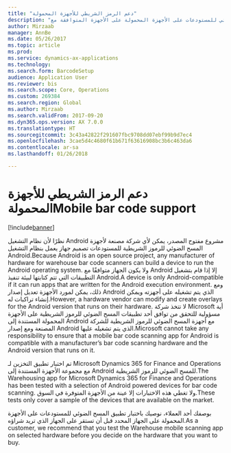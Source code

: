 ```yaml
---
title: "دعم الرمز الشريطي للأجهزة المحمولة"
description: "يصف هذا الموضوع كيفية التعامل مع تطبيق المسح الضوئي للمستودعات على الأجهزة المحمولة على الأجهزة المتوافقة مع Android."
author: Mirzaab
manager: AnnBe
ms.date: 05/26/2017
ms.topic: article
ms.prod: 
ms.service: dynamics-ax-applications
ms.technology: 
ms.search.form: BarcodeSetup
audience: Application User
ms.reviewer: bis
ms.search.scope: Core, Operations
ms.custom: 269384
ms.search.region: Global
ms.author: Mirzaab
ms.search.validFrom: 2017-09-20
ms.dyn365.ops.version: AX 7.0.0
ms.translationtype: HT
ms.sourcegitcommit: 3c43a42822f291607fbc9708dd07ebf99b9d7ec4
ms.openlocfilehash: 3cae5d4c4680f61b671f63616908bc3b6c463da6
ms.contentlocale: ar-sa
ms.lasthandoff: 01/26/2018

---
```


# <a name="mobile-bar-code-support"></a><span data-ttu-id="97917-103">دعم الرمز الشريطي للأجهزة المحمولة</span><span class="sxs-lookup"><span data-stu-id="97917-103">Mobile bar code support</span></span>

[!include[banner](../includes/banner.md)]

<span data-ttu-id="97917-104">نظرًا لأن نظام التشغيل Android مشروع مفتوح المصدر، يمكن لأي شركة مصنعة لأجهزة المسح الضوئي للرموز الشريطية للمستودعات تصميم جهاز يعمل بنظام التشغيل Android.</span><span class="sxs-lookup"><span data-stu-id="97917-104">Because Android is an open source project, any manufacturer of hardware for warehouse bar code scanners can build a device to run the Android operating system.</span></span> <span data-ttu-id="97917-105">ولا يكون الجهاز متوافقًا مع Android إلا إذا قام بتشغيل التطبيقات التي تتم كتابتها لبيئة تنفيذ Android.</span><span class="sxs-lookup"><span data-stu-id="97917-105">A device is only Android-compatible if it can run apps that are written for the Android execution environment.</span></span>
<span data-ttu-id="97917-106">ومع ذلك، يمكن لمورد الأجهزة تعديل إصدار Android الذي يتم تشغيله على أجهزته ويمكن إنشاء تراكبات له.</span><span class="sxs-lookup"><span data-stu-id="97917-106">However, a hardware vendor can modify and create overlays for the Android version that runs on their hardware.</span></span> <span data-ttu-id="97917-107">لا تتخذ شركة Microsoft أية مسؤولية للتحقق من توافق أحد تطبيقات المسح الضوئي للرموز الشريطية على الأجهزة المحمولة المستندة إلى Android مع أجهزة المسح الضوئي للرموز الشريطية للشركة المصنعة ومع إصدار Android الذي يتم تشغيله عليها.</span><span class="sxs-lookup"><span data-stu-id="97917-107">Microsoft cannot take any responsibility to ensure that a mobile bar code scanning app for Android is compatible with a manufacturer’s bar code scanning hardware and the Android version that runs on it.</span></span> 

<span data-ttu-id="97917-108">تم اختبار تطبيق التخزين‬ لـ Microsoft Dynamics 365 for Finance and Operations مع مجموعة الأجهزة المستندة إلى Android للمسح الضوئي للرموز الشريطية.</span><span class="sxs-lookup"><span data-stu-id="97917-108">The Warehousing app for Microsoft Dynamics 365 for Finance and Operations has been tested with a selection of Android powered devices for bar code scanning.</span></span> <span data-ttu-id="97917-109">ولا تغطي هذه الاختبارات إلا عينة من الأجهزة المتوفرة في السوق.</span><span class="sxs-lookup"><span data-stu-id="97917-109">These tests only cover a sample of the devices that are available on the market.</span></span>

<span data-ttu-id="97917-110">بوصفك أحد العملاء، نوصيك باختبار تطبيق المسح الضوئي للمستودعات على الأجهزة المحمولة على الجهاز المحدد قبل أن تستقر على الجهاز الذي تريد شراؤه.</span><span class="sxs-lookup"><span data-stu-id="97917-110">As a customer, we recommend that you test the Warehouse mobile scanning app on selected hardware before you decide on the hardware that you want to buy.</span></span>


